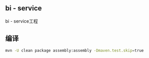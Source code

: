 ## bi - service
bi - service工程

## 编译

```bash
mvn -U clean package assembly:assembly -Dmaven.test.skip=true
```